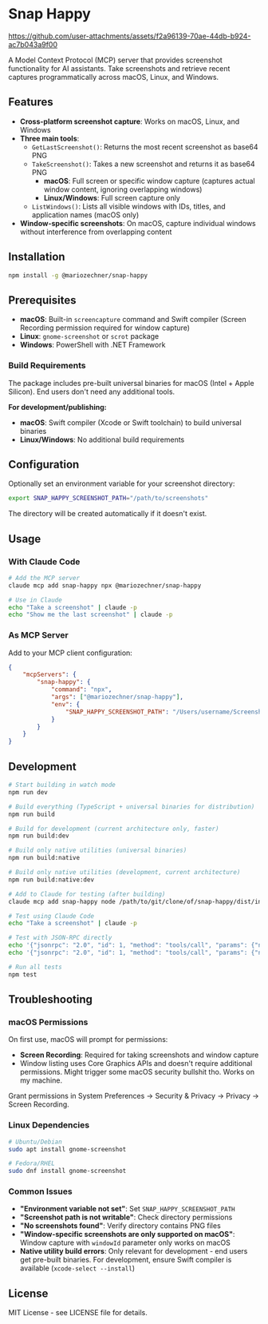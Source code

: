 # Snap Happy

https://github.com/user-attachments/assets/f2a96139-70ae-44db-b924-ac7b043a9f00

A Model Context Protocol (MCP) server that provides screenshot functionality for AI assistants. Take screenshots and retrieve recent captures programmatically across macOS, Linux, and Windows.

## Features

- **Cross-platform screenshot capture**: Works on macOS, Linux, and Windows
- **Three main tools**:
   - `GetLastScreenshot()`: Returns the most recent screenshot as base64 PNG
   - `TakeScreenshot()`: Takes a new screenshot and returns it as base64 PNG
      - **macOS**: Full screen or specific window capture (captures actual window content, ignoring overlapping windows)
      - **Linux/Windows**: Full screen capture only
   - `ListWindows()`: Lists all visible windows with IDs, titles, and application names (macOS only)
- **Window-specific screenshots**: On macOS, capture individual windows without interference from overlapping content

## Installation

```bash
npm install -g @mariozechner/snap-happy
```

## Prerequisites

- **macOS**: Built-in `screencapture` command and Swift compiler (Screen Recording permission required for window capture)
- **Linux**: `gnome-screenshot` or `scrot` package
- **Windows**: PowerShell with .NET Framework

### Build Requirements

The package includes pre-built universal binaries for macOS (Intel + Apple Silicon). End users don't need any additional tools.

**For development/publishing:**

- **macOS**: Swift compiler (Xcode or Swift toolchain) to build universal binaries
- **Linux/Windows**: No additional build requirements

## Configuration

Optionally set an environment variable for your screenshot directory:

```bash
export SNAP_HAPPY_SCREENSHOT_PATH="/path/to/screenshots"
```

The directory will be created automatically if it doesn't exist.

## Usage

### With Claude Code

```bash
# Add the MCP server
claude mcp add snap-happy npx @mariozechner/snap-happy

# Use in Claude
echo "Take a screenshot" | claude -p
echo "Show me the last screenshot" | claude -p
```

### As MCP Server

Add to your MCP client configuration:

```json
{
	"mcpServers": {
		"snap-happy": {
			"command": "npx",
			"args": ["@mariozechner/snap-happy"],
			"env": {
				"SNAP_HAPPY_SCREENSHOT_PATH": "/Users/username/Screenshots"
			}
		}
	}
}
```

## Development

```bash
# Start building in watch mode
npm run dev

# Build everything (TypeScript + universal binaries for distribution)
npm run build

# Build for development (current architecture only, faster)
npm run build:dev

# Build only native utilities (universal binaries)
npm run build:native

# Build only native utilities (development, current architecture)
npm run build:native:dev

# Add to Claude for testing (after building)
claude mcp add snap-happy node /path/to/git/clone/of/snap-happy/dist/index.js

# Test using Claude Code
echo "Take a screenshot" | claude -p

# Test with JSON-RPC directly
echo '{"jsonrpc": "2.0", "id": 1, "method": "tools/call", "params": {"name": "ListWindows", "arguments": {}}}' | node dist/index.js
echo '{"jsonrpc": "2.0", "id": 1, "method": "tools/call", "params": {"name": "TakeScreenshot", "arguments": {"windowId": 2}}}' | node dist/index.js

# Run all tests
npm test
```

## Troubleshooting

### macOS Permissions

On first use, macOS will prompt for permissions:

- **Screen Recording**: Required for taking screenshots and window capture
- Window listing uses Core Graphics APIs and doesn't require additional permissions. Might trigger some macOS security bullshit tho. Works on my machine.

Grant permissions in System Preferences → Security & Privacy → Privacy → Screen Recording.

### Linux Dependencies

```bash
# Ubuntu/Debian
sudo apt install gnome-screenshot

# Fedora/RHEL
sudo dnf install gnome-screenshot
```

### Common Issues

- **"Environment variable not set"**: Set `SNAP_HAPPY_SCREENSHOT_PATH`
- **"Screenshot path is not writable"**: Check directory permissions
- **"No screenshots found"**: Verify directory contains PNG files
- **"Window-specific screenshots are only supported on macOS"**: Window capture with `windowId` parameter only works on macOS
- **Native utility build errors**: Only relevant for development - end users get pre-built binaries. For development, ensure Swift compiler is available (`xcode-select --install`)

## License

MIT License - see LICENSE file for details.
